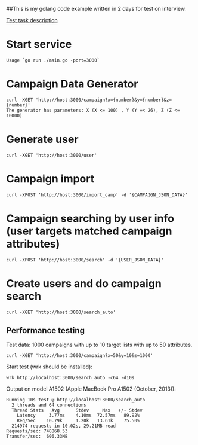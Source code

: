 ##This is my golang code example written in 2 days for test on interview.

[Test task description](task.pdf)

# Start service
    Usage `go run ./main.go -port=3000`

# Campaign Data Generator
    curl -XGET 'http://host:3000/campaign?x={number}&y={number}&z={number}'
    The generator has parameters: X (X <= 100) , Y (Y =< 26), Z (Z <= 10000)

# Generate user
    curl -XGET 'http://host:3000/user'

# Campaign import
    curl -XPOST 'http://host:3000/import_camp' -d '{CAMPAIGN_JSON_DATA}'
 
# Campaign searching by user info (user targets matched campaign attributes)
    curl -XPOST 'http://host:3000/search' -d '{USER_JSON_DATA}'

# Create users and do campaign search
    curl -XGET 'http://host:3000/search_auto'

## Performance testing
  Test data: 1000 campaigns with up to 10 target lists with up to 50 attributes.

    curl -XGET 'http://host:3000/campaign?x=50&y=10&z=1000'

  Start test (wrk should be installed):

    wrk http://localhost:3000/search_auto -c64 -d10s

  Output on model A1502 (Apple MacBook Pro A1502 (October, 2013)):

    Running 10s test @ http://localhost:3000/search_auto
      2 threads and 64 connections
      Thread Stats   Avg      Stdev     Max   +/- Stdev
        Latency     3.77ms    4.10ms  72.57ms   89.92%
        Req/Sec    10.79k     1.20k   13.61k    75.50%
      214974 requests in 10.02s, 29.21MB read
    Requests/sec: 748868.53
    Transfer/sec:  606.33MB